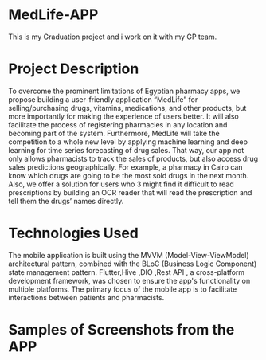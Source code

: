 # MedLife-APP
 This is my Graduation project and i work on it with my GP team.

 # Project Description
 To overcome the prominent limitations of Egyptian pharmacy apps, we propose building a
 user-friendly application “MedLife” for selling/purchasing drugs, vitamins, medications,
 and other products, but more importantly for making the experience of users better. It
 will also facilitate the process of registering pharmacies in any location and becoming
 part of the system. Furthermore, MedLife will take the competition to a whole new level by
 applying machine learning and deep learning for time series forecasting of drug sales.
 That way, our app not only allows pharmacists to track the sales of products, but also
 access drug sales predictions geographically. For example, a pharmacy in Cairo can know
 which drugs are going to be the most sold drugs in the next month. Also, we offer a
 solution for users who 3 might find it difficult to read prescriptions by building an OCR
 reader that will read the prescription and tell them the drugs’ names directly.

 # Technologies Used
  The mobile application is built using the MVVM (Model-View-ViewModel) architectural pattern, combined with the BLoC (Business Logic Component) state management pattern. Flutter,Hive ,DIO ,Rest API , a cross-platform development framework, was chosen to ensure the app's functionality on multiple platforms. The primary focus of the mobile app is to facilitate interactions between patients and pharmacists.

 # Samples of Screenshots from the APP
 

 
